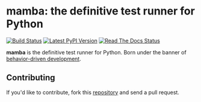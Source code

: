 # mamba: the definitive test runner for Python

[![Build Status](https://travis-ci.org/nestorsalceda/mamba.svg)](https://travis-ci.org/nestorsalceda/mamba)
[![Latest PyPI Version](https://img.shields.io/pypi/v/mamba.svg)](https://pypi.python.org/pypi/mamba)
[![Read The Docs Status](https://readthedocs.org/projects/pip/badge/)](https://readthedocs.org/projects/pip/badge/)


**mamba** is the definitive test runner for Python. Born under the banner of [behavior-driven development](https://en.wikipedia.org/wiki/Behavior-driven_development).

## Contributing

If you'd like to contribute, fork this [repository](http://github.com/nestorsalceda/mamba) and send a pull request.
